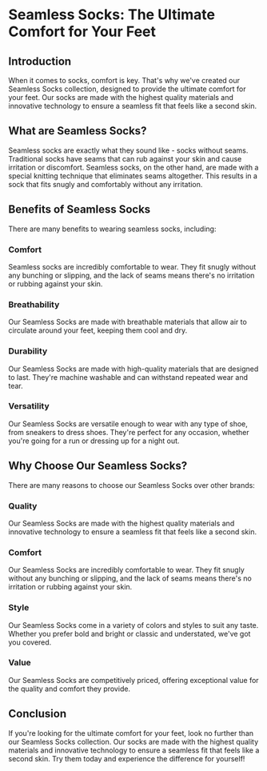 # Seamless Socks: The Ultimate Comfort for Your Feet

## Introduction
When it comes to socks, comfort is key. That's why we've created our Seamless Socks collection, designed to provide the ultimate comfort for your feet. Our socks are made with the highest quality materials and innovative technology to ensure a seamless fit that feels like a second skin.

## What are Seamless Socks?
Seamless socks are exactly what they sound like - socks without seams. Traditional socks have seams that can rub against your skin and cause irritation or discomfort. Seamless socks, on the other hand, are made with a special knitting technique that eliminates seams altogether. This results in a sock that fits snugly and comfortably without any irritation.

## Benefits of Seamless Socks
There are many benefits to wearing seamless socks, including:

### Comfort
Seamless socks are incredibly comfortable to wear. They fit snugly without any bunching or slipping, and the lack of seams means there's no irritation or rubbing against your skin.

### Breathability
Our Seamless Socks are made with breathable materials that allow air to circulate around your feet, keeping them cool and dry.

### Durability
Our Seamless Socks are made with high-quality materials that are designed to last. They're machine washable and can withstand repeated wear and tear.

### Versatility
Our Seamless Socks are versatile enough to wear with any type of shoe, from sneakers to dress shoes. They're perfect for any occasion, whether you're going for a run or dressing up for a night out.

## Why Choose Our Seamless Socks?
There are many reasons to choose our Seamless Socks over other brands:

### Quality
Our Seamless Socks are made with the highest quality materials and innovative technology to ensure a seamless fit that feels like a second skin.

### Comfort
Our Seamless Socks are incredibly comfortable to wear. They fit snugly without any bunching or slipping, and the lack of seams means there's no irritation or rubbing against your skin.

### Style
Our Seamless Socks come in a variety of colors and styles to suit any taste. Whether you prefer bold and bright or classic and understated, we've got you covered.

### Value
Our Seamless Socks are competitively priced, offering exceptional value for the quality and comfort they provide.

## Conclusion
If you're looking for the ultimate comfort for your feet, look no further than our Seamless Socks collection. Our socks are made with the highest quality materials and innovative technology to ensure a seamless fit that feels like a second skin. Try them today and experience the difference for yourself!